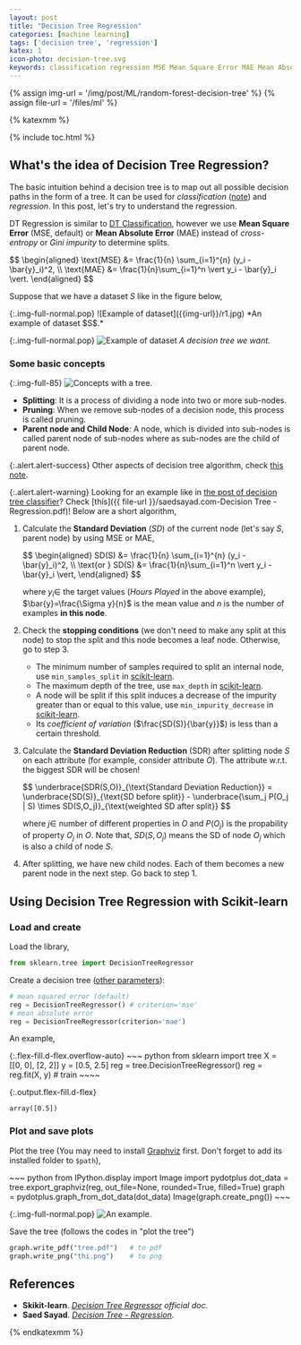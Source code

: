 ```yaml
---
layout: post
title: "Decision Tree Regression"
categories: [machine learning]
tags: ['decision tree', 'regression']
katex: 1
icon-photo: decision-tree.svg
keywords: classification regression MSE Mean Square Error MAE Mean Absolute Error stopping conditions Standard Deviation Reduction SDR Graphviz example Saed Sayad
---
```


{% assign img-url = '/img/post/ML/random-forest-decision-tree' %}
{% assign file-url = '/files/ml' %}

{% katexmm %}

{% include toc.html %}

## What's the idea of Decision Tree Regression?

The basic intuition behind a decision tree is to map out all possible decision paths in the form of a tree. It can be used for *classification* ([note](/decision-tree-classifier)) and *regression*. In this post, let's try to understand the regression.

DT Regression is similar to [DT Classification](/decision-tree-classifier), however we use **Mean Square Error** (MSE, default) or **Mean Absolute Error** (MAE) instead of *cross-entropy* or *Gini impurity* to determine splits.

<p class="p-mark">
$$
\begin{aligned}
\text{MSE} &= \frac{1}{n} \sum_{i=1}^{n} (y_i - \bar{y}_i)^2, \\
\text{MAE} &= \frac{1}{n}\sum_{i=1}^n \vert y_i - \bar{y}_i \vert.
\end{aligned}
$$
</p>

Suppose that we have a dataset $S$ like in the figure below,

<div class="columns-2" markdown="1">
{:.img-full-normal.pop}
![Example of dataset]({{img-url}}/r1.jpg)
*An example of dataset $S$.*

{:.img-full-normal.pop}
![Example of dataset]({{img-url}}/r2.jpg)
*A decision tree we want.*
</div>

### Some basic concepts

{:.img-full-85}
![Concepts with a tree.]({{img-url}}/r3.jpg)

- **Splitting**: It is a process of dividing a node into two or more sub-nodes.
- **Pruning**: When we remove sub-nodes of a decision node, this process is called pruning.
- **Parent node and Child Node**: A node, which is divided into sub-nodes is called parent node of sub-nodes where as sub-nodes are the child of parent node.

{:.alert.alert-success}
Other aspects of decision tree algorithm, check [this note](/decision-tree-classifier).

{:.alert.alert-warning}
Looking for an example like in [the post of decision tree classifier](/decision-tree-classifier)? Check [this]({{ file-url }}/saedsayad.com-Decision Tree - Regression.pdf)! Below are a short algorithm,

1. Calculate the **Standard Deviation** ($SD$) of the current node (let's say $S$, parent node) by using MSE or MAE,

    <p class="p-mark">
    $$
    \begin{aligned}
    SD(S) &= \frac{1}{n} \sum_{i=1}^{n} (y_i - \bar{y}_i)^2, \\
    \text{or  } SD(S) &= \frac{1}{n}\sum_{i=1}^n \vert y_i - \bar{y}_i \vert,
    \end{aligned}
    $$
    </p>
    
    where $y_i\in$ the target values (*Hours Played* in the above example), $\bar{y}=\frac{\Sigma y}{n}$ is the mean value and $n$ is the number of examples **in this node**.

2. Check the **stopping conditions** (we don't need to make any split at this node) to stop the split and this node becomes a leaf node. Otherwise, go to step 3.

    - The minimum number of samples required to split an internal node, use `min_samples_split` in [scikit-learn](https://scikit-learn.org/stable/modules/generated/sklearn.tree.DecisionTreeRegressor.html#sklearn.tree.DecisionTreeRegressor).
    - The maximum depth of the tree, use `max_depth` in [scikit-learn](https://scikit-learn.org/stable/modules/generated/sklearn.tree.DecisionTreeRegressor.html#sklearn.tree.DecisionTreeRegressor).
    - A node will be split if this split induces a decrease of the impurity greater than or equal to this value, use `min_impurity_decrease` in [scikit-learn](https://scikit-learn.org/stable/modules/generated/sklearn.tree.DecisionTreeRegressor.html#sklearn.tree.DecisionTreeRegressor).
    - Its *coefficient of variation* ($\frac{SD(S)}{\bar{y}}$) is less than a certain threshold.

3. Calculate the **Standard Deviation Reduction** (SDR) after splitting node $S$ on each attribute (for example, consider attribute $O$). The attribute w.r.t. the biggest SDR will be chosen!

    <p class="p-mark">
    $$
    \underbrace{SDR(S,O)}_{\text{Standard Deviation Reduction}} 
    = \underbrace{SD(S)}_{\text{SD before split}}
    - \underbrace{\sum_j P(O_j | S) \times SD(S,O_j)}_{\text{weighted SD after split}}
    $$
    </p>

    where $j \in$ number of different properties in $O$ and $P(O_j)$ is the propability of property $O_j$ in $O$. Note that, $SD(S,O_j)$ means the SD of node $O_j$ which is also a child of node $S$.

4. After splitting, we have new child nodes. Each of them becomes a new parent node in the next step. Go back to step 1. 

## Using Decision Tree Regression with Scikit-learn

### Load and create

Load the library,

~~~ python
from sklearn.tree import DecisionTreeRegressor
~~~

Create a decision tree ([other parameters](https://scikit-learn.org/stable/modules/generated/sklearn.tree.DecisionTreeRegressor.html#sklearn.tree.DecisionTreeRegressor)):

~~~ python
# mean squared error (default)
reg = DecisionTreeRegressor() # criterion='mse'
# mean absolute error 
reg = DecisionTreeRegressor(criterion='mae')
~~~

An example,

<div class="d-md-flex" markdown="1">
{:.flex-fill.d-flex.overflow-auto}
~~~ python
from sklearn import tree
X = [[0, 0], [2, 2]]
y = [0.5, 2.5]
reg = tree.DecisionTreeRegressor()
reg = reg.fit(X, y) # train
~~~~

{:.output.flex-fill.d-flex}
~~~
array([0.5])
~~~
</div>

### Plot and save plots

Plot the tree (You may need to install [Graphviz](https://www.graphviz.org/) first. Don't forget to add its installed folder to `$path`),

<div class="columns-2" markdown="1">
~~~ python
from IPython.display import Image
import pydotplus
dot_data = tree.export_graphviz(reg, out_file=None, 
                                rounded=True, 
                                filled=True)
graph = pydotplus.graph_from_dot_data(dot_data)
Image(graph.create_png())
~~~

{:.img-full-normal.pop}
![An example.]({{img-url}}/r4.png)
</div>

Save the tree (follows the codes in "plot the tree")

~~~ python
graph.write_pdf("tree.pdf")   # to pdf
graph.write_png("thi.png")    # to png
~~~


## References

- **Skikit-learn**. *[Decision Tree Regressor](https://scikit-learn.org/stable/modules/generated/sklearn.tree.DecisionTreeRegressor.html#sklearn.tree.DecisionTreeRegressor) official doc*.
- **Saed Sayad**. *[Decision Tree - Regression](http://saedsayad.com/decision_tree_reg.htm)*.

{% endkatexmm %}